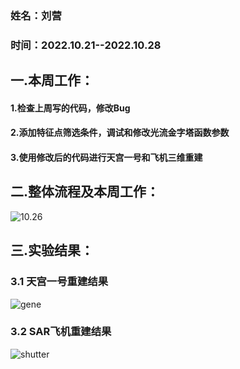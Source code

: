 ### 姓名：刘营

### 时间：2022.10.21--2022.10.28



## 一.本周工作：

#### 1.检查上周写的代码，修改Bug

#### 2.添加特征点筛选条件，调试和修改光流金字塔函数参数

#### 3.使用修改后的代码进行天宫一号和飞机三维重建



## 二.整体流程及本周工作：

![10.26](C:\Users\ly990\Desktop\studyReport\2022.10.22--2022.10.28\10.26.jpg)

## 三.实验结果：

### 3.1 天宫一号重建结果

![gene](C:\Users\ly990\Desktop\studyReport\2022.10.22--2022.10.28\Gene\gene.jpg)



### 3.2 SAR飞机重建结果

![shutter](C:\Users\ly990\Desktop\studyReport\2022.10.22--2022.10.28\shutter\shutter.jpg)



​                                                           